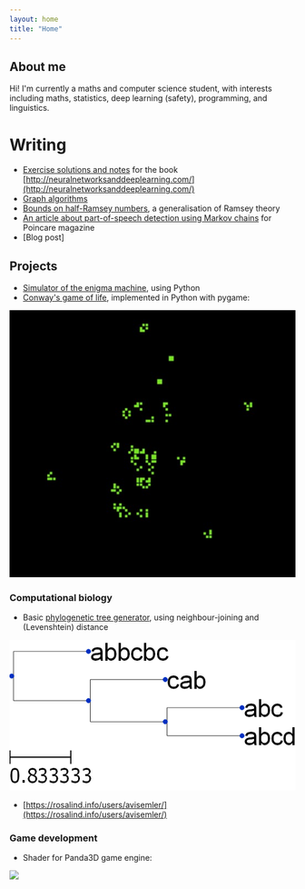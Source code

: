 ```yaml
---
layout: home
title: "Home"
---
```


## About me

Hi! I'm currently a maths and computer science student, with interests including maths, statistics,
deep learning (safety), programming, and linguistics.

# Writing

 - [Exercise solutions and notes](/nnnotes/) for the book [http://neuralnetworksanddeeplearning.com/](http://neuralnetworksanddeeplearning.com/)
 - [Graph algorithms](/files/graphtheory.pdf)
 - [Bounds on half-Ramsey numbers](/files/Probabilistic_Ramsey_Numbers.pdf), a generalisation of Ramsey theory
 - [An article about part-of-speech detection using Markov chains](https://issuu.com/poincaremagazine/docs/issue_1) for Poincare magazine
 - [Blog post]


## Projects

 - [Simulator of the enigma machine](https://github.com/avisemler/enigma_simulator), using Python
 - [Conway's game of life](https://github.com/avisemler/game_of_life), implemented in Python with pygame:

![](/files/screenshot.jpg)

### Computational biology

 - Basic [phylogenetic tree generator](https://github.com/avisemler/Phylogeny), using neighbour-joining and (Levenshtein) distance

![](/files/mytree.png)

 - [https://rosalind.info/users/avisemler/](https://rosalind.info/users/avisemler/)


### Game development
 - Shader for Panda3D game engine:
 
 ![](https://raw.githubusercontent.com/typewriter1/physically-based-panda/master/car.jpg)


